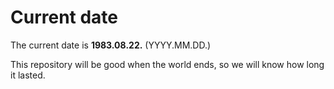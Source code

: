 # Current date

The current date is **1983.08.22.** (YYYY.MM.DD.)

This repository will be good when the world ends, so we will know how long it lasted.